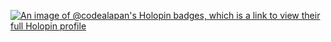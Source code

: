 [![An image of @codealapan's Holopin badges, which is a link to view their full Holopin profile](https://holopin.me/codealapan)](https://holopin.io/@codealapan)
